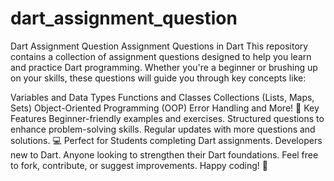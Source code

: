 # dart_assignment_question
Dart Assignment Question 
Assignment Questions in Dart
This repository contains a collection of assignment questions designed to help you learn and practice Dart programming. Whether you're a beginner or brushing up on your skills, these questions will guide you through key concepts like:

Variables and Data Types
Functions and Classes
Collections (Lists, Maps, Sets)
Object-Oriented Programming (OOP)
Error Handling and More!
🌟 Key Features
Beginner-friendly examples and exercises.
Structured questions to enhance problem-solving skills.
Regular updates with more questions and solutions.
💻 Perfect for
Students completing Dart assignments.
Developers new to Dart.
Anyone looking to strengthen their Dart foundations.
Feel free to fork, contribute, or suggest improvements. Happy coding! 🚀
